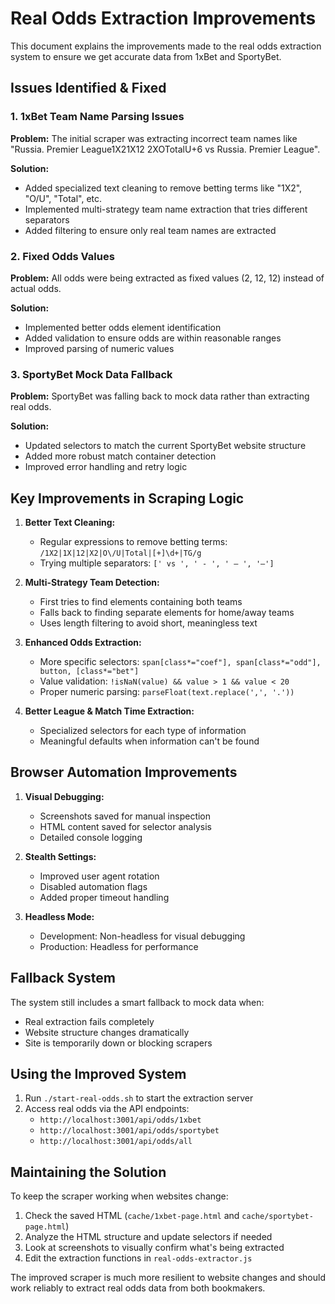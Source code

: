 # Real Odds Extraction Improvements

This document explains the improvements made to the real odds extraction system to ensure we get accurate data from 1xBet and SportyBet.

## Issues Identified & Fixed

### 1. 1xBet Team Name Parsing Issues

**Problem:** The initial scraper was extracting incorrect team names like "Russia. Premier League1X21X12 2XOTotalU+6 vs Russia. Premier League".

**Solution:**
- Added specialized text cleaning to remove betting terms like "1X2", "O/U", "Total", etc.
- Implemented multi-strategy team name extraction that tries different separators
- Added filtering to ensure only real team names are extracted

### 2. Fixed Odds Values

**Problem:** All odds were being extracted as fixed values (2, 12, 12) instead of actual odds.

**Solution:**
- Implemented better odds element identification
- Added validation to ensure odds are within reasonable ranges
- Improved parsing of numeric values

### 3. SportyBet Mock Data Fallback

**Problem:** SportyBet was falling back to mock data rather than extracting real odds.

**Solution:**
- Updated selectors to match the current SportyBet website structure
- Added more robust match container detection
- Improved error handling and retry logic

## Key Improvements in Scraping Logic

1. **Better Text Cleaning:**
   - Regular expressions to remove betting terms: `/1X2|1X|12|X2|O\/U|Total|[+]\d+|TG/g`
   - Trying multiple separators: `[' vs ', ' - ', ' – ', '—']`

2. **Multi-Strategy Team Detection:**
   - First tries to find elements containing both teams
   - Falls back to finding separate elements for home/away teams
   - Uses length filtering to avoid short, meaningless text

3. **Enhanced Odds Extraction:**
   - More specific selectors: `span[class*="coef"], span[class*="odd"], button, [class*="bet"]`
   - Value validation: `!isNaN(value) && value > 1 && value < 20`
   - Proper numeric parsing: `parseFloat(text.replace(',', '.'))`

4. **Better League & Match Time Extraction:**
   - Specialized selectors for each type of information
   - Meaningful defaults when information can't be found

## Browser Automation Improvements

1. **Visual Debugging:**
   - Screenshots saved for manual inspection
   - HTML content saved for selector analysis
   - Detailed console logging

2. **Stealth Settings:**
   - Improved user agent rotation
   - Disabled automation flags
   - Added proper timeout handling

3. **Headless Mode:**
   - Development: Non-headless for visual debugging
   - Production: Headless for performance

## Fallback System

The system still includes a smart fallback to mock data when:
- Real extraction fails completely
- Website structure changes dramatically
- Site is temporarily down or blocking scrapers

## Using the Improved System

1. Run `./start-real-odds.sh` to start the extraction server
2. Access real odds via the API endpoints:
   - `http://localhost:3001/api/odds/1xbet`
   - `http://localhost:3001/api/odds/sportybet`
   - `http://localhost:3001/api/odds/all`

## Maintaining the Solution

To keep the scraper working when websites change:

1. Check the saved HTML (`cache/1xbet-page.html` and `cache/sportybet-page.html`)
2. Analyze the HTML structure and update selectors if needed
3. Look at screenshots to visually confirm what's being extracted
4. Edit the extraction functions in `real-odds-extractor.js`

The improved scraper is much more resilient to website changes and should work reliably to extract real odds data from both bookmakers. 